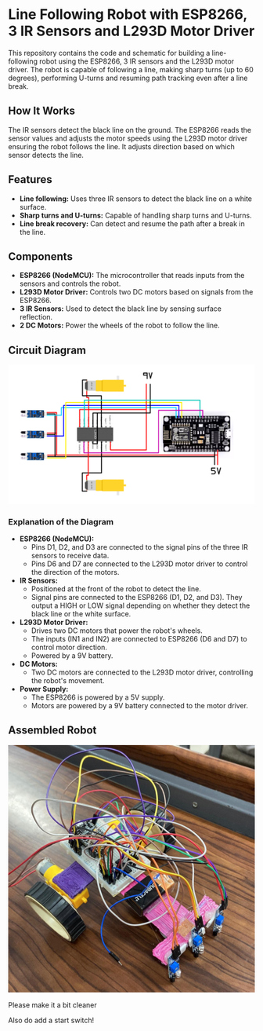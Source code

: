 <h1>Line Following Robot with ESP8266, 3 IR Sensors and L293D Motor Driver</h1>

<p>This repository contains the code and schematic for building a line-following robot using the ESP8266, 3 IR sensors and the L293D motor driver. The robot is capable of following a line, making sharp turns (up to 60 degrees), performing U-turns and resuming path tracking even after a line break.</p>

<h2>How It Works</h2>
<p>The IR sensors detect the black line on the ground. The ESP8266 reads the sensor values and adjusts the motor speeds using the L293D motor driver ensuring the robot follows the line. It adjusts direction based on which sensor detects the line.</p>

<h2>Features</h2>
<ul>
  <li><b>Line following:</b> Uses three IR sensors to detect the black line on a white surface.</li>
  <li><b>Sharp turns and U-turns:</b> Capable of handling sharp turns and U-turns.</li>
  <li><b>Line break recovery:</b> Can detect and resume the path after a break in the line.</li>
</ul>

<h2>Components</h2>
<ul>
  <li><b>ESP8266 (NodeMCU):</b> The microcontroller that reads inputs from the sensors and controls the robot.</li>
  <li><b>L293D Motor Driver:</b> Controls two DC motors based on signals from the ESP8266.</li>
  <li><b>3 IR Sensors:</b> Used to detect the black line by sensing surface reflection.</li>
  <li><b>2 DC Motors:</b> Power the wheels of the robot to follow the line.</li>
</ul>

<h2>Circuit Diagram</h2>
<img src="./circuit diagram.png" alt="Circuit Diagram" />

<h3>Explanation of the Diagram</h3>
<ul>
  <li><b>ESP8266 (NodeMCU):</b>
    <ul>
      <li>Pins D1, D2, and D3 are connected to the signal pins of the three IR sensors to receive data.</li>
      <li>Pins D6 and D7 are connected to the L293D motor driver to control the direction of the motors.</li>
    </ul>
  </li>
  <li><b>IR Sensors:</b>
    <ul>
      <li>Positioned at the front of the robot to detect the line.</li>
      <li>Signal pins are connected to the ESP8266 (D1, D2, and D3). They output a HIGH or LOW signal depending on whether they detect the black line or the white surface.</li>
    </ul>
  </li>
  <li><b>L293D Motor Driver:</b>
    <ul>
      <li>Drives two DC motors that power the robot's wheels.</li>
      <li>The inputs (IN1 and IN2) are connected to ESP8266 (D6 and D7) to control motor direction.</li>
      <li>Powered by a 9V battery.</li>
    </ul>
  </li>
  <li><b>DC Motors:</b>
    <ul>
      <li>Two DC motors are connected to the L293D motor driver, controlling the robot's movement.</li>
    </ul>
  </li>
  <li><b>Power Supply:</b>
    <ul>
      <li>The ESP8266 is powered by a 5V supply.</li>
      <li>Motors are powered by a 9V battery connected to the motor driver.</li>
    </ul>
  </li>
</ul>

<h2>Assembled Robot</h2>
<img src="./final robot assembled.jpg" alt="Assembled Robot" />
<p>Please make it a bit cleaner</p>
<p>Also do add a start switch!</p>
